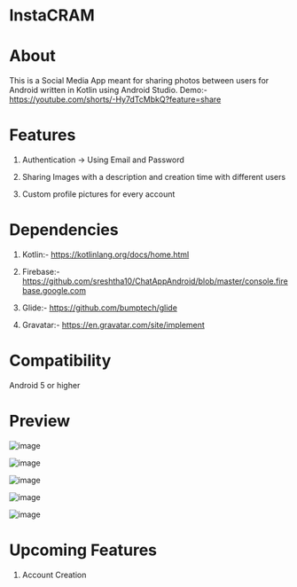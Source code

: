 # InstaCRAM
# About
This is a Social Media App meant for sharing photos between users for Android written in Kotlin using Android Studio.
Demo:- https://youtube.com/shorts/-Hy7dTcMbkQ?feature=share

# Features

1. Authentication
  -> Using Email and Password

2. Sharing Images with a description and creation time with different users

3. Custom profile pictures for every account

# Dependencies

1. Kotlin:- https://kotlinlang.org/docs/home.html

2. Firebase:- https://github.com/sreshtha10/ChatAppAndroid/blob/master/console.firebase.google.com

3. Glide:- https://github.com/bumptech/glide

4. Gravatar:- https://en.gravatar.com/site/implement

# Compatibility 

Android 5 or higher

# Preview

![image](https://user-images.githubusercontent.com/85218416/164088736-23eab34c-9e0e-4192-9421-4230c31c65f7.png)

![image](https://user-images.githubusercontent.com/85218416/164088784-aa9bc8ab-5864-4493-941b-e0b664604567.png)

![image](https://user-images.githubusercontent.com/85218416/164088825-069b2222-5bd2-4b89-95d7-1ade76626153.png)

![image](https://user-images.githubusercontent.com/85218416/164088842-fe10116e-764f-4252-9540-703e65fe58dc.png)

![image](https://user-images.githubusercontent.com/85218416/164088868-4bcd0f2f-3c55-4170-88d5-0a0f0fd94a81.png)

# Upcoming Features

1. Account Creation



